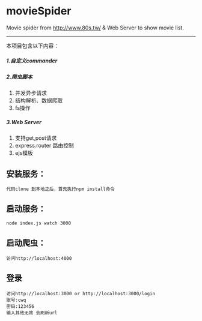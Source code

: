 # movieSpider
Movie spider from http://www.80s.tw/ &amp; Web Server to show movie list.

---

本项目包含以下内容：
##### 1.自定义commander

##### 2.爬虫脚本
 1) 并发异步请求
 2) 结构解析、数据爬取
 3) fs操作

##### 3.Web Server
 1) 支持get,post请求
 2) express.router 路由控制
 3) ejs模板

## 安装服务：
```
代码clone 到本地之后，首先执行npm install命令
```

## 启动服务：
```
node index.js watch 3000
```

## 启动爬虫：
```
访问http://localhost:4000
```

## 登录
```
访问http://localhost:3000 or http://localhost:3000/login
账号:cwq
密码:123456
输入其他无效 会刷新url
```
